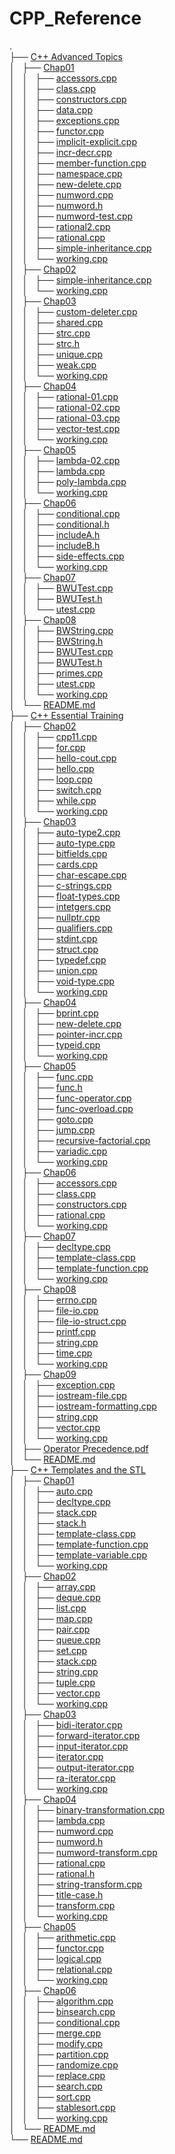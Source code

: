 # CPP_Reference
.  
├── [C++ Advanced Topics](https://github.com/BruceChanJianLe/CPP_Reference/tree/master/C%2B%2B%20Advanced%20Topics)  
│   ├── [Chap01](https://github.com/BruceChanJianLe/CPP_Reference/tree/master/C%2B%2B%20Advanced%20Topics/Chap01)  
│   │   ├── [accessors.cpp](https://github.com/BruceChanJianLe/CPP_Reference/blob/master/C%2B%2B%20Advanced%20Topics/Chap01/accessors.cpp)  
│   │   ├── [class.cpp](https://github.com/BruceChanJianLe/CPP_Reference/blob/master/C%2B%2B%20Advanced%20Topics/Chap01/class.cpp)  
│   │   ├── [constructors.cpp](https://github.com/BruceChanJianLe/CPP_Reference/blob/master/C%2B%2B%20Advanced%20Topics/Chap01/constructors.cpp)  
│   │   ├── [data.cpp](https://github.com/BruceChanJianLe/CPP_Reference/blob/master/C%2B%2B%20Advanced%20Topics/Chap01/data.cpp)  
│   │   ├── [exceptions.cpp](https://github.com/BruceChanJianLe/CPP_Reference/blob/master/C%2B%2B%20Advanced%20Topics/Chap01/exceptions.cpp)  
│   │   ├── [functor.cpp](https://github.com/BruceChanJianLe/CPP_Reference/blob/master/C%2B%2B%20Advanced%20Topics/Chap01/functor.cpp)  
│   │   ├── [implicit-explicit.cpp](https://github.com/BruceChanJianLe/CPP_Reference/blob/master/C%2B%2B%20Advanced%20Topics/Chap01/implicit-explicit.cpp)  
│   │   ├── [incr-decr.cpp](https://github.com/BruceChanJianLe/CPP_Reference/blob/master/C%2B%2B%20Advanced%20Topics/Chap01/incr-decr.cpp)  
│   │   ├── [member-function.cpp](https://github.com/BruceChanJianLe/CPP_Reference/blob/master/C%2B%2B%20Advanced%20Topics/Chap01member-function/.cpp)  
│   │   ├── [namespace.cpp](https://github.com/BruceChanJianLe/CPP_Reference/blob/master/C%2B%2B%20Advanced%20Topics/Chap01/namespace.cpp)  
│   │   ├── [new-delete.cpp](https://github.com/BruceChanJianLe/CPP_Reference/blob/master/C%2B%2B%20Advanced%20Topics/Chap01/new-delete.cpp)  
│   │   ├── [numword.cpp](https://github.com/BruceChanJianLe/CPP_Reference/blob/master/C%2B%2B%20Advanced%20Topics/Chap01/numword.cpp)  
│   │   ├── [numword.h](https://github.com/BruceChanJianLe/CPP_Reference/blob/master/C%2B%2B%20Advanced%20Topics/Chap01/numword.h)  
│   │   ├── [numword-test.cpp](https://github.com/BruceChanJianLe/CPP_Reference/blob/master/C%2B%2B%20Advanced%20Topics/Chap01/numword-test.cpp)  
│   │   ├── [rational2.cpp](https://github.com/BruceChanJianLe/CPP_Reference/blob/master/C%2B%2B%20Advanced%20Topics/Chap01/rational2.cpp)  
│   │   ├── [rational.cpp](https://github.com/BruceChanJianLe/CPP_Reference/blob/master/C%2B%2B%20Advanced%20Topics/Chap01/rational.cpp)  
│   │   ├── [simple-inheritance.cpp](https://github.com/BruceChanJianLe/CPP_Reference/blob/master/C%2B%2B%20Advanced%20Topics/Chap01/simple-inheritance.cpp)  
│   │   └── [working.cpp](https://github.com/BruceChanJianLe/CPP_Reference/blob/master/C%2B%2B%20Advanced%20Topics/Chap01/working.cpp)  
│   ├── [Chap02](https://github.com/BruceChanJianLe/CPP_Reference/tree/master/C%2B%2B%20Advanced%20Topics/Chap02)  
│   │   ├── [simple-inheritance.cpp](https://github.com/BruceChanJianLe/CPP_Reference/blob/master/C%2B%2B%20Advanced%20Topics/Chap02/simple-inheritance.cpp)  
│   │   └── [working.cpp](https://github.com/BruceChanJianLe/CPP_Reference/blob/master/C%2B%2B%20Advanced%20Topics/Chap02/working.cpp)  
│   ├── [Chap03](https://github.com/BruceChanJianLe/CPP_Reference/tree/master/C%2B%2B%20Advanced%20Topics/Chap03)  
│   │   ├── [custom-deleter.cpp](https://github.com/BruceChanJianLe/CPP_Reference/blob/master/C%2B%2B%20Advanced%20Topics/Chap03/custom-deleter.cpp)  
│   │   ├── [shared.cpp](https://github.com/BruceChanJianLe/CPP_Reference/blob/master/C%2B%2B%20Advanced%20Topics/Chap03/shared.cpp)  
│   │   ├── [strc.cpp](https://github.com/BruceChanJianLe/CPP_Reference/blob/master/C%2B%2B%20Advanced%20Topics/Chap03/strc.cpp)  
│   │   ├── [strc.h](https://github.com/BruceChanJianLe/CPP_Reference/blob/master/C%2B%2B%20Advanced%20Topics/Chap03/strc.h)  
│   │   ├── [unique.cpp](https://github.com/BruceChanJianLe/CPP_Reference/blob/master/C%2B%2B%20Advanced%20Topics/Chap03/unique.cpp)  
│   │   ├── [weak.cpp](https://github.com/BruceChanJianLe/CPP_Reference/blob/master/C%2B%2B%20Advanced%20Topics/Chap03/weak.cpp)  
│   │   └── [working.cpp](https://github.com/BruceChanJianLe/CPP_Reference/blob/master/C%2B%2B%20Advanced%20Topics/Chap03/working.cpp)  
│   ├── [Chap04](https://github.com/BruceChanJianLe/CPP_Reference/tree/master/C%2B%2B%20Advanced%20Topics/Chap04)  
│   │   ├── [rational-01.cpp](https://github.com/BruceChanJianLe/CPP_Reference/blob/master/C%2B%2B%20Advanced%20Topics/Chap04/rational-01.cpp)  
│   │   ├── [rational-02.cpp](https://github.com/BruceChanJianLe/CPP_Reference/blob/master/C%2B%2B%20Advanced%20Topics/Chap04/rational-02.cpp)  
│   │   ├── [rational-03.cpp](https://github.com/BruceChanJianLe/CPP_Reference/blob/master/C%2B%2B%20Advanced%20Topics/Chap04/rational-03.cpp)  
│   │   ├── [vector-test.cpp](https://github.com/BruceChanJianLe/CPP_Reference/blob/master/C%2B%2B%20Advanced%20Topics/Chap04/vector-test.cpp)  
│   │   └── [working.cpp](https://github.com/BruceChanJianLe/CPP_Reference/blob/master/C%2B%2B%20Advanced%20Topics/Chap04/working.cpp)  
│   ├── [Chap05](https://github.com/BruceChanJianLe/CPP_Reference/tree/master/C%2B%2B%20Advanced%20Topics/Chap05)  
│   │   ├── [lambda-02.cpp](https://github.com/BruceChanJianLe/CPP_Reference/blob/master/C%2B%2B%20Advanced%20Topics/Chap05/lambda-02.cpp)  
│   │   ├── [lambda.cpp](https://github.com/BruceChanJianLe/CPP_Reference/blob/master/C%2B%2B%20Advanced%20Topics/Chap05/lambda.cpp)  
│   │   ├── [poly-lambda.cpp](https://github.com/BruceChanJianLe/CPP_Reference/blob/master/C%2B%2B%20Advanced%20Topics/Chap05/poly-lambda.cpp)  
│   │   └── [working.cpp](https://github.com/BruceChanJianLe/CPP_Reference/blob/master/C%2B%2B%20Advanced%20Topics/Chap05/working.cpp)  
│   ├── [Chap06](https://github.com/BruceChanJianLe/CPP_Reference/tree/master/C%2B%2B%20Advanced%20Topics/Chap06)  
│   │   ├── [conditional.cpp](https://github.com/BruceChanJianLe/CPP_Reference/blob/master/C%2B%2B%20Advanced%20Topics/Chap06/conditional.cpp)  
│   │   ├── [conditional.h](https://github.com/BruceChanJianLe/CPP_Reference/blob/master/C%2B%2B%20Advanced%20Topics/Chap06/conditional.h)  
│   │   ├── [includeA.h](https://github.com/BruceChanJianLe/CPP_Reference/blob/master/C%2B%2B%20Advanced%20Topics/Chap06/includeA.h)  
│   │   ├── [includeB.h](https://github.com/BruceChanJianLe/CPP_Reference/blob/master/C%2B%2B%20Advanced%20Topics/Chap06/includeB.h)  
│   │   ├── [side-effects.cpp](https://github.com/BruceChanJianLe/CPP_Reference/blob/master/C%2B%2B%20Advanced%20Topics/Chap06/side-effects.cpp)  
│   │   └── [working.cpp](https://github.com/BruceChanJianLe/CPP_Reference/blob/master/C%2B%2B%20Advanced%20Topics/Chap06/working.cpp)  
│   ├── [Chap07](https://github.com/BruceChanJianLe/CPP_Reference/tree/master/C%2B%2B%20Advanced%20Topics/Chap07)  
│   │   ├── [BWUTest.cpp](https://github.com/BruceChanJianLe/CPP_Reference/blob/master/C%2B%2B%20Advanced%20Topics/Chap07/BWUTest.cpp)  
│   │   ├── [BWUTest.h](https://github.com/BruceChanJianLe/CPP_Reference/blob/master/C%2B%2B%20Advanced%20Topics/Chap07/BWUTest.h)  
│   │   └── [utest.cpp](https://github.com/BruceChanJianLe/CPP_Reference/blob/master/C%2B%2B%20Advanced%20Topics/Chap07/utest.cpp)  
│   ├── [Chap08](https://github.com/BruceChanJianLe/CPP_Reference/tree/master/C%2B%2B%20Advanced%20Topics/Chap08)  
│   │   ├── [BWString.cpp](https://github.com/BruceChanJianLe/CPP_Reference/blob/master/C%2B%2B%20Advanced%20Topics/Chap08/BWString.cpp)  
│   │   ├── [BWString.h](https://github.com/BruceChanJianLe/CPP_Reference/blob/master/C%2B%2B%20Advanced%20Topics/Chap08/BWString.h)  
│   │   ├── [BWUTest.cpp](https://github.com/BruceChanJianLe/CPP_Reference/blob/master/C%2B%2B%20Advanced%20Topics/Chap08/BWUTest.cpp)  
│   │   ├── [BWUTest.h](https://github.com/BruceChanJianLe/CPP_Reference/blob/master/C%2B%2B%20Advanced%20Topics/Chap08/BWUTest.h)  
│   │   ├── [primes.cpp](https://github.com/BruceChanJianLe/CPP_Reference/blob/master/C%2B%2B%20Advanced%20Topics/Chap08/primes.cpp)  
│   │   ├── [utest.cpp](https://github.com/BruceChanJianLe/CPP_Reference/blob/master/C%2B%2B%20Advanced%20Topics/Chap08/utest.cpp)  
│   │   └── [working.cpp](https://github.com/BruceChanJianLe/CPP_Reference/blob/master/C%2B%2B%20Advanced%20Topics/Chap08/working.cpp)  
│   └── [README.md](https://github.com/BruceChanJianLe/CPP_Reference/blob/master/C%2B%2B%20Advanced%20Topics/README.md)  
├── [C++ Essential Training](https://github.com/BruceChanJianLe/CPP_Reference/tree/master/C%2B%2B%20Essential%20Training)  
│   ├── [Chap02](https://github.com/BruceChanJianLe/CPP_Reference/tree/master/C%2B%2B%20Essential%20Training/Chap02)  
│   │   ├── [cpp11.cpp](https://github.com/BruceChanJianLe/CPP_Reference/blob/master/C%2B%2B%20Essential%20Training/Chap02/cpp11.cpp)  
│   │   ├── [for.cpp](https://github.com/BruceChanJianLe/CPP_Reference/blob/master/C%2B%2B%20Essential%20Training/Chap02/for.cpp)  
│   │   ├── [hello-cout.cpp](https://github.com/BruceChanJianLe/CPP_Reference/blob/master/C%2B%2B%20Essential%20Training/Chap02/hello-cout.cpp)  
│   │   ├── [hello.cpp](https://github.com/BruceChanJianLe/CPP_Reference/blob/master/C%2B%2B%20Essential%20Training/Chap02/hello.cpp)  
│   │   ├── [loop.cpp](https://github.com/BruceChanJianLe/CPP_Reference/blob/master/C%2B%2B%20Essential%20Training/Chap02/loop.cpp)  
│   │   ├── [switch.cpp](https://github.com/BruceChanJianLe/CPP_Reference/blob/master/C%2B%2B%20Essential%20Training/Chap02/switch.cpp)  
│   │   ├── [while.cpp](https://github.com/BruceChanJianLe/CPP_Reference/blob/master/C%2B%2B%20Essential%20Training/Chap02/while.cpp)  
│   │   └── [working.cpp](https://github.com/BruceChanJianLe/CPP_Reference/blob/master/C%2B%2B%20Essential%20Training/Chap02/working.cpp)  
│   ├── [Chap03](https://github.com/BruceChanJianLe/CPP_Reference/tree/master/C%2B%2B%20Essential%20Training/Chap03)  
│   │   ├── [auto-type2.cpp](https://github.com/BruceChanJianLe/CPP_Reference/blob/master/C%2B%2B%20Essential%20Training/Chap03/auto-type2.cpp)  
│   │   ├── [auto-type.cpp](https://github.com/BruceChanJianLe/CPP_Reference/blob/master/C%2B%2B%20Essential%20Training/Chap03/auto-type.cpp)  
│   │   ├── [bitfields.cpp](https://github.com/BruceChanJianLe/CPP_Reference/blob/master/C%2B%2B%20Essential%20Training/Chap03/bitfields.cpp)  
│   │   ├── [cards.cpp](https://github.com/BruceChanJianLe/CPP_Reference/blob/master/C%2B%2B%20Essential%20Training/Chap03/cards.cpp)  
│   │   ├── [char-escape.cpp](https://github.com/BruceChanJianLe/CPP_Reference/blob/master/C%2B%2B%20Essential%20Training/Chap03/char-escape.cpp)  
│   │   ├── [c-strings.cpp](https://github.com/BruceChanJianLe/CPP_Reference/blob/master/C%2B%2B%20Essential%20Training/Chap03/c-strings.cpp)  
│   │   ├── [float-types.cpp](https://github.com/BruceChanJianLe/CPP_Reference/blob/master/C%2B%2B%20Essential%20Training/Chap03/float-types.cpp)  
│   │   ├── [intetgers.cpp](https://github.com/BruceChanJianLe/CPP_Reference/blob/master/C%2B%2B%20Essential%20Training/Chap03/intetgers.cpp)  
│   │   ├── [nullptr.cpp](https://github.com/BruceChanJianLe/CPP_Reference/blob/master/C%2B%2B%20Essential%20Training/Chap03/nullptr.cpp)  
│   │   ├── [qualifiers.cpp](https://github.com/BruceChanJianLe/CPP_Reference/blob/master/C%2B%2B%20Essential%20Training/Chap03/qualifiers.cpp)  
│   │   ├── [stdint.cpp](https://github.com/BruceChanJianLe/CPP_Reference/blob/master/C%2B%2B%20Essential%20Training/Chap03/stdint.cpp)  
│   │   ├── [struct.cpp](https://github.com/BruceChanJianLe/CPP_Reference/blob/master/C%2B%2B%20Essential%20Training/Chap03/struct.cpp)  
│   │   ├── [typedef.cpp](https://github.com/BruceChanJianLe/CPP_Reference/blob/master/C%2B%2B%20Essential%20Training/Chap03/typedef.cpp)  
│   │   ├── [union.cpp](https://github.com/BruceChanJianLe/CPP_Reference/blob/master/C%2B%2B%20Essential%20Training/Chap03/union.cpp)  
│   │   ├── [void-type.cpp](https://github.com/BruceChanJianLe/CPP_Reference/blob/master/C%2B%2B%20Essential%20Training/Chap03/void-type.cpp)  
│   │   └── [working.cpp](https://github.com/BruceChanJianLe/CPP_Reference/blob/master/C%2B%2B%20Essential%20Training/Chap03/working.cpp)  
│   ├── [Chap04](https://github.com/BruceChanJianLe/CPP_Reference/tree/master/C%2B%2B%20Essential%20Training/Chap04)  
│   │   ├── [bprint.cpp](https://github.com/BruceChanJianLe/CPP_Reference/blob/master/C%2B%2B%20Essential%20Training/Chap04/bprint.cpp)  
│   │   ├── [new-delete.cpp](https://github.com/BruceChanJianLe/CPP_Reference/blob/master/C%2B%2B%20Essential%20Training/Chap04/new-delete.cpp)  
│   │   ├── [pointer-incr.cpp](https://github.com/BruceChanJianLe/CPP_Reference/blob/master/C%2B%2B%20Essential%20Training/Chap04/pointer-incr.cpp)  
│   │   ├── [typeid.cpp](https://github.com/BruceChanJianLe/CPP_Reference/blob/master/C%2B%2B%20Essential%20Training/Chap04/typeid.cpp)  
│   │   └── [working.cpp](https://github.com/BruceChanJianLe/CPP_Reference/blob/master/C%2B%2B%20Essential%20Training/Chap04/working.cpp)  
│   ├── [Chap05](https://github.com/BruceChanJianLe/CPP_Reference/tree/master/C%2B%2B%20Essential%20Training/Chap05)  
│   │   ├── [func.cpp](https://github.com/BruceChanJianLe/CPP_Reference/blob/master/C%2B%2B%20Essential%20Training/Chap05/func.cpp)  
│   │   ├── [func.h](https://github.com/BruceChanJianLe/CPP_Reference/blob/master/C%2B%2B%20Essential%20Training/Chap05/func.h)  
│   │   ├── [func-operator.cpp](https://github.com/BruceChanJianLe/CPP_Reference/blob/master/C%2B%2B%20Essential%20Training/Chap05/func-operator.cpp)  
│   │   ├── [func-overload.cpp](https://github.com/BruceChanJianLe/CPP_Reference/blob/master/C%2B%2B%20Essential%20Training/Chap05/func-overload.cpp)  
│   │   ├── [goto.cpp](https://github.com/BruceChanJianLe/CPP_Reference/blob/master/C%2B%2B%20Essential%20Training/Chap05/goto.cpp)  
│   │   ├── [jump.cpp](https://github.com/BruceChanJianLe/CPP_Reference/blob/master/C%2B%2B%20Essential%20Training/Chap05/jump.cpp)  
│   │   ├── [recursive-factorial.cpp](https://github.com/BruceChanJianLe/CPP_Reference/blob/master/C%2B%2B%20Essential%20Training/Chap05/recursive-factorial.cpp)  
│   │   ├── [variadic.cpp](https://github.com/BruceChanJianLe/CPP_Reference/blob/master/C%2B%2B%20Essential%20Training/Chap05/variadic.cpp)  
│   │   └── [working.cpp](https://github.com/BruceChanJianLe/CPP_Reference/blob/master/C%2B%2B%20Essential%20Training/Chap05/working.cpp)  
│   ├── [Chap06](https://github.com/BruceChanJianLe/CPP_Reference/tree/master/C%2B%2B%20Essential%20Training/Chap06)  
│   │   ├── [accessors.cpp](https://github.com/BruceChanJianLe/CPP_Reference/blob/master/C%2B%2B%20Essential%20Training/Chap06/accessors.cpp)  
│   │   ├── [class.cpp](https://github.com/BruceChanJianLe/CPP_Reference/blob/master/C%2B%2B%20Essential%20Training/Chap06/class.cpp)  
│   │   ├── [constructors.cpp](https://github.com/BruceChanJianLe/CPP_Reference/blob/master/C%2B%2B%20Essential%20Training/Chap06/constructors.cpp)  
│   │   ├── [rational.cpp](https://github.com/BruceChanJianLe/CPP_Reference/blob/master/C%2B%2B%20Essential%20Training/Chap06/rational.cpp)  
│   │   └── [working.cpp](https://github.com/BruceChanJianLe/CPP_Reference/blob/master/C%2B%2B%20Essential%20Training/Chap06/working.cpp)  
│   ├── [Chap07](https://github.com/BruceChanJianLe/CPP_Reference/tree/master/C%2B%2B%20Essential%20Training/Chap07)  
│   │   ├── [decltype.cpp](https://github.com/BruceChanJianLe/CPP_Reference/blob/master/C%2B%2B%20Essential%20Training/Chap07/decltype.cpp)  
│   │   ├── [template-class.cpp](https://github.com/BruceChanJianLe/CPP_Reference/blob/master/C%2B%2B%20Essential%20Training/Chap07/template-class.cpp)  
│   │   ├── [template-function.cpp](https://github.com/BruceChanJianLe/CPP_Reference/blob/master/C%2B%2B%20Essential%20Training/Chap07/template-function.cpp)  
│   │   └── [working.cpp](https://github.com/BruceChanJianLe/CPP_Reference/blob/master/C%2B%2B%20Essential%20Training/Chap07/working.cpp)  
│   ├── [Chap08](https://github.com/BruceChanJianLe/CPP_Reference/tree/master/C%2B%2B%20Essential%20Training/Chap08)  
│   │   ├── [errno.cpp](https://github.com/BruceChanJianLe/CPP_Reference/blob/master/C%2B%2B%20Essential%20Training/Chap08/errno.cpp)  
│   │   ├── [file-io.cpp](https://github.com/BruceChanJianLe/CPP_Reference/blob/master/C%2B%2B%20Essential%20Training/Chap08/file-io.cpp)  
│   │   ├── [file-io-struct.cpp](https://github.com/BruceChanJianLe/CPP_Reference/blob/master/C%2B%2B%20Essential%20Training/Chap08/file-io-struct.cpp)  
│   │   ├── [printf.cpp](https://github.com/BruceChanJianLe/CPP_Reference/blob/master/C%2B%2B%20Essential%20Training/Chap08/printf.cpp)  
│   │   ├── [string.cpp](https://github.com/BruceChanJianLe/CPP_Reference/blob/master/C%2B%2B%20Essential%20Training/Chap08/string.cpp)  
│   │   ├── [time.cpp](https://github.com/BruceChanJianLe/CPP_Reference/blob/master/C%2B%2B%20Essential%20Training/Chap08/time.cpp)  
│   │   └── [working.cpp](https://github.com/BruceChanJianLe/CPP_Reference/blob/master/C%2B%2B%20Essential%20Training/Chap08/working.cpp)  
│   ├── [Chap09](https://github.com/BruceChanJianLe/CPP_Reference/tree/master/C%2B%2B%20Essential%20Training/Chap09)  
│   │   ├── [exception.cpp](https://github.com/BruceChanJianLe/CPP_Reference/blob/master/C%2B%2B%20Essential%20Training/Chap09/exception.cpp)  
│   │   ├── [iostream-file.cpp](https://github.com/BruceChanJianLe/CPP_Reference/blob/master/C%2B%2B%20Essential%20Training/Chap09/iostream-file/cpp)  
│   │   ├── [iostream-formatting.cpp](https://github.com/BruceChanJianLe/CPP_Reference/blob/master/C%2B%2B%20Essential%20Training/Chap09/iostream-formatting.cpp)  
│   │   ├── [string.cpp](https://github.com/BruceChanJianLe/CPP_Reference/blob/master/C%2B%2B%20Essential%20Training/Chap09/string.cpp)  
│   │   ├── [vector.cpp](https://github.com/BruceChanJianLe/CPP_Reference/blob/master/C%2B%2B%20Essential%20Training/Chap09/vector.cpp)  
│   │   └── [working.cpp](https://github.com/BruceChanJianLe/CPP_Reference/blob/master/C%2B%2B%20Essential%20Training/Chap09/working.cpp)  
│   ├── [Operator Precedence.pdf](https://github.com/BruceChanJianLe/CPP_Reference/blob/master/C%2B%2B%20Essential%20Training/Operator%20Precedence.pdf)  
│   └── [README.md](https://github.com/BruceChanJianLe/CPP_Reference/blob/master/C%2B%2B%20Essential%20Training/README.md)  
├── [C++ Templates and the STL](https://github.com/BruceChanJianLe/CPP_Reference/tree/master/C%2B%2B%20Templates%20and%20the%20STL)  
│   ├── [Chap01](https://github.com/BruceChanJianLe/CPP_Reference/tree/master/C%2B%2B%20Templates%20and%20the%20STL/Chap01)  
│   │   ├── [auto.cpp](https://github.com/BruceChanJianLe/CPP_Reference/blob/master/C%2B%2B%20Templates%20and%20the%20STL/Chap01/auto.cpp)  
│   │   ├── [decltype.cpp](https://github.com/BruceChanJianLe/CPP_Reference/blob/master/C%2B%2B%20Templates%20and%20the%20STL/Chap01/decltype.cpp)  
│   │   ├── [stack.cpp](https://github.com/BruceChanJianLe/CPP_Reference/blob/master/C%2B%2B%20Templates%20and%20the%20STL/Chap01/stack.cpp)  
│   │   ├── [stack.h](https://github.com/BruceChanJianLe/CPP_Reference/blob/master/C%2B%2B%20Templates%20and%20the%20STL/Chap01/stack.h)  
│   │   ├── [template-class.cpp](https://github.com/BruceChanJianLe/CPP_Reference/blob/master/C%2B%2B%20Templates%20and%20the%20STL/Chap01/template-class.cpp)  
│   │   ├── [template-function.cpp](https://github.com/BruceChanJianLe/CPP_Reference/blob/master/C%2B%2B%20Templates%20and%20the%20STL/Chap01/template-function.cpp)  
│   │   ├── [template-variable.cpp](https://github.com/BruceChanJianLe/CPP_Reference/blob/master/C%2B%2B%20Templates%20and%20the%20STL/Chap01/template-variable.cpp)  
│   │   └── [working.cpp](https://github.com/BruceChanJianLe/CPP_Reference/blob/master/C%2B%2B%20Templates%20and%20the%20STL/Chap01/working.cpp)  
│   ├── [Chap02](https://github.com/BruceChanJianLe/CPP_Reference/tree/master/C%2B%2B%20Templates%20and%20the%20STL/Chap02)  
│   │   ├── [array.cpp](https://github.com/BruceChanJianLe/CPP_Reference/blob/master/C%2B%2B%20Templates%20and%20the%20STL/Chap02/array.cpp)  
│   │   ├── [deque.cpp](https://github.com/BruceChanJianLe/CPP_Reference/blob/master/C%2B%2B%20Templates%20and%20the%20STL/Chap02/deque.cpp)  
│   │   ├── [list.cpp](https://github.com/BruceChanJianLe/CPP_Reference/blob/master/C%2B%2B%20Templates%20and%20the%20STL/Chap02/list.cpp)  
│   │   ├── [map.cpp](https://github.com/BruceChanJianLe/CPP_Reference/blob/master/C%2B%2B%20Templates%20and%20the%20STL/Chap02/map.cpp)  
│   │   ├── [pair.cpp](https://github.com/BruceChanJianLe/CPP_Reference/blob/master/C%2B%2B%20Templates%20and%20the%20STL/Chap02/pair.cpp)  
│   │   ├── [queue.cpp](https://github.com/BruceChanJianLe/CPP_Reference/blob/master/C%2B%2B%20Templates%20and%20the%20STL/Chap02/queue.cpp)  
│   │   ├── [set.cpp](https://github.com/BruceChanJianLe/CPP_Reference/blob/master/C%2B%2B%20Templates%20and%20the%20STL/Chap02/set.cpp)  
│   │   ├── [stack.cpp](https://github.com/BruceChanJianLe/CPP_Reference/blob/master/C%2B%2B%20Templates%20and%20the%20STL/Chap02/stack.cpp)  
│   │   ├── [string.cpp](https://github.com/BruceChanJianLe/CPP_Reference/blob/master/C%2B%2B%20Templates%20and%20the%20STL/Chap02/string.cpp)  
│   │   ├── [tuple.cpp](https://github.com/BruceChanJianLe/CPP_Reference/blob/master/C%2B%2B%20Templates%20and%20the%20STL/Chap02/tuple.cpp)  
│   │   ├── [vector.cpp](https://github.com/BruceChanJianLe/CPP_Reference/blob/master/C%2B%2B%20Templates%20and%20the%20STL/Chap02/vector.cpp)  
│   │   └── [working.cpp](https://github.com/BruceChanJianLe/CPP_Reference/blob/master/C%2B%2B%20Templates%20and%20the%20STL/Chap02/working.cpp)  
│   ├── [Chap03](https://github.com/BruceChanJianLe/CPP_Reference/tree/master/C%2B%2B%20Templates%20and%20the%20STL/Chap03)  
│   │   ├── [bidi-iterator.cpp](https://github.com/BruceChanJianLe/CPP_Reference/blob/master/C%2B%2B%20Templates%20and%20the%20STL/Chap03/bidi-iterator.cpp)  
│   │   ├── [forward-iterator.cpp](https://github.com/BruceChanJianLe/CPP_Reference/blob/master/C%2B%2B%20Templates%20and%20the%20STL/Chap03/forward-iterator.cpp)  
│   │   ├── [input-iterator.cpp](https://github.com/BruceChanJianLe/CPP_Reference/blob/master/C%2B%2B%20Templates%20and%20the%20STL/Chap03/input-iterator.cpp)  
│   │   ├── [iterator.cpp](https://github.com/BruceChanJianLe/CPP_Reference/blob/master/C%2B%2B%20Templates%20and%20the%20STL/Chap03/iterator.cpp)  
│   │   ├── [output-iterator.cpp](https://github.com/BruceChanJianLe/CPP_Reference/blob/master/C%2B%2B%20Templates%20and%20the%20STL/Chap03/output-iterator.cpp)  
│   │   ├── [ra-iterator.cpp](https://github.com/BruceChanJianLe/CPP_Reference/blob/master/C%2B%2B%20Templates%20and%20the%20STL/Chap03/ra-iterator.cpp)  
│   │   └── [working.cpp](https://github.com/BruceChanJianLe/CPP_Reference/blob/master/C%2B%2B%20Templates%20and%20the%20STL/Chap03/working.cpp)  
│   ├── [Chap04](https://github.com/BruceChanJianLe/CPP_Reference/tree/master/C%2B%2B%20Templates%20and%20the%20STL/Chap04)  
│   │   ├── [binary-transformation.cpp](https://github.com/BruceChanJianLe/CPP_Reference/blob/master/C%2B%2B%20Templates%20and%20the%20STL/Chap04/binary-transformation.cpp)  
│   │   ├── [lambda.cpp](https://github.com/BruceChanJianLe/CPP_Reference/blob/master/C%2B%2B%20Templates%20and%20the%20STL/Chap04/lambda.cpp)  
│   │   ├── [numword.cpp](https://github.com/BruceChanJianLe/CPP_Reference/blob/master/C%2B%2B%20Templates%20and%20the%20STL/Chap04/numword.cpp)  
│   │   ├── [numword.h](https://github.com/BruceChanJianLe/CPP_Reference/blob/master/C%2B%2B%20Templates%20and%20the%20STL/Chap04/numword.h)  
│   │   ├── [numword-transform.cpp](https://github.com/BruceChanJianLe/CPP_Reference/blob/master/C%2B%2B%20Templates%20and%20the%20STL/Chap04/numword-transform.cpp)  
│   │   ├── [rational.cpp](https://github.com/BruceChanJianLe/CPP_Reference/blob/master/C%2B%2B%20Templates%20and%20the%20STL/Chap04/rational.cpp)  
│   │   ├── [rational.h](https://github.com/BruceChanJianLe/CPP_Reference/blob/master/C%2B%2B%20Templates%20and%20the%20STL/Chap04/rational.h)  
│   │   ├── [string-transform.cpp](https://github.com/BruceChanJianLe/CPP_Reference/blob/master/C%2B%2B%20Templates%20and%20the%20STL/Chap04/string-transform.cpp)  
│   │   ├── [title-case.h](https://github.com/BruceChanJianLe/CPP_Reference/blob/master/C%2B%2B%20Templates%20and%20the%20STL/Chap04/title-case.h)  
│   │   ├── [transform.cpp](https://github.com/BruceChanJianLe/CPP_Reference/blob/master/C%2B%2B%20Templates%20and%20the%20STL/Chap04/transform.cpp)  
│   │   └── [working.cpp](https://github.com/BruceChanJianLe/CPP_Reference/blob/master/C%2B%2B%20Templates%20and%20the%20STL/Chap04/working.cpp)  
│   ├── [Chap05](https://github.com/BruceChanJianLe/CPP_Reference/tree/master/C%2B%2B%20Templates%20and%20the%20STL/Chap05)  
│   │   ├── [arithmetic.cpp](https://github.com/BruceChanJianLe/CPP_Reference/blob/master/C%2B%2B%20Templates%20and%20the%20STL/Chap05/arithmetic.cpp)  
│   │   ├── [functor.cpp](https://github.com/BruceChanJianLe/CPP_Reference/blob/master/C%2B%2B%20Templates%20and%20the%20STL/Chap05/functor.cpp)  
│   │   ├── [logical.cpp](https://github.com/BruceChanJianLe/CPP_Reference/blob/master/C%2B%2B%20Templates%20and%20the%20STL/Chap05/logical.cpp)  
│   │   ├── [relational.cpp](https://github.com/BruceChanJianLe/CPP_Reference/blob/master/C%2B%2B%20Templates%20and%20the%20STL/Chap05/relational.cpp)  
│   │   └── [working.cpp](https://github.com/BruceChanJianLe/CPP_Reference/blob/master/C%2B%2B%20Templates%20and%20the%20STL/Chap05/working.cpp)  
│   ├── [Chap06](https://github.com/BruceChanJianLe/CPP_Reference/tree/master/C%2B%2B%20Templates%20and%20the%20STL/Chap06)  
│   │   ├── [algorithm.cpp](https://github.com/BruceChanJianLe/CPP_Reference/blob/master/C%2B%2B%20Templates%20and%20the%20STL/Chap06/algorithm.cpp)  
│   │   ├── [binsearch.cpp](https://github.com/BruceChanJianLe/CPP_Reference/blob/master/C%2B%2B%20Templates%20and%20the%20STL/Chap06/binsearch.cpp)  
│   │   ├── [conditional.cpp](https://github.com/BruceChanJianLe/CPP_Reference/blob/master/C%2B%2B%20Templates%20and%20the%20STL/Chap06/conditional.cpp)  
│   │   ├── [merge.cpp](https://github.com/BruceChanJianLe/CPP_Reference/blob/master/C%2B%2B%20Templates%20and%20the%20STL/Chap06/merge.cpp)  
│   │   ├── [modify.cpp](https://github.com/BruceChanJianLe/CPP_Reference/blob/master/C%2B%2B%20Templates%20and%20the%20STL/Chap06/modify.cpp)  
│   │   ├── [partition.cpp](https://github.com/BruceChanJianLe/CPP_Reference/blob/master/C%2B%2B%20Templates%20and%20the%20STL/Chap06/partition.cpp)  
│   │   ├── [randomize.cpp](https://github.com/BruceChanJianLe/CPP_Reference/blob/master/C%2B%2B%20Templates%20and%20the%20STL/Chap06/randomize.cpp)  
│   │   ├── [replace.cpp](https://github.com/BruceChanJianLe/CPP_Reference/blob/master/C%2B%2B%20Templates%20and%20the%20STL/Chap06/replace.cpp)  
│   │   ├── [search.cpp](https://github.com/BruceChanJianLe/CPP_Reference/blob/master/C%2B%2B%20Templates%20and%20the%20STL/Chap06/search.cpp)  
│   │   ├── [sort.cpp](https://github.com/BruceChanJianLe/CPP_Reference/blob/master/C%2B%2B%20Templates%20and%20the%20STL/Chap06/sort.cpp)  
│   │   ├── [stablesort.cpp](https://github.com/BruceChanJianLe/CPP_Reference/blob/master/C%2B%2B%20Templates%20and%20the%20STL/Chap06/stablesort.cpp)  
│   │   └── [working.cpp](https://github.com/BruceChanJianLe/CPP_Reference/blob/master/C%2B%2B%20Templates%20and%20the%20STL/Chap06/working.cpp)  
│   └── [README.md](https://github.com/BruceChanJianLe/CPP_Reference/blob/master/C%2B%2B%20Templates%20and%20the%20STL/README.md)  
└── [README.md](https://github.com/BruceChanJianLe/CPP_Reference/blob/master/README.md)  
